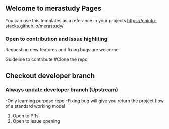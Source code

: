 ## Welcome to merastudy Pages

You can use this templates as a referance in your projects 
https://chintu-stacks.github.io/merastudy/


### Open to contribution and Issue highliting

Requesting new features and fixing bugs are welcome .



Guideline to contribute
#Clone the repo 
## Checkout developer branch 
### Always update developer branch (Upstream)

-Only learning purpose repo
-Fixing bug will give you return the project flow of a standard working  model 

1. Open to PRs
2. Open to Issue opening 



